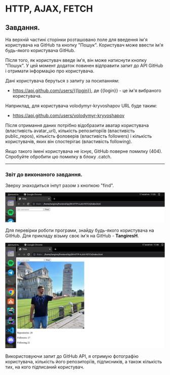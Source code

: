# HTTP, AJAX, FETCH
<h2>Завдання.</h2>

На верхній частині сторінки розташовано поле для введення ім'я користувача на GitHub та кнопку "Пошук". Користувач може ввести ім'я будь-якого користувача GitHub.

Після того, як користувач введе ім'я, він може натиснути кнопку "Пошук". У цей момент додаток повинен відправити запит до API GitHub і отримати інформацію про користувача.

Дані користувача беруться з запиту за посиланням: 
* https://api.github.com/users/{{login}}, де {{login}} - це ім'я вибраного користувача.

Наприклад, для користувача volodymyr-kryvoshapov URL буде таким: 
* https://api.github.com/users/volodymyr-kryvoshapov

Після отримання даних потрібно відобразити аватар користувача (властивість avatar_url), кількість репозиторіїв (властивість public_repos), кількість фоловерів (властивість followers) і кількість користувачів, яких він спостерігає (властивість following).

Якщо такого імені користувача не існує, GitHub поверне помилку (404). Спробуйте обробити цю помилку в блоку .catch.

___

<h3>Звіт до виконаного завдання.</h3>

Зверху знаходиться інпут разом з кнопкою "find".

![Зображення1](https://github.com/TangiresH/frontend-kpi/blob/main/09-HTTP-AJAX-FETCH/screenshots/image1.png)

Для перевірки роботи програми, знайду будь-якого користувача на GitHub. Для прикладу візьму своє ім'я на GitHub - <strong>TangiresH</strong>.

![Зображення2](https://github.com/TangiresH/frontend-kpi/blob/main/09-HTTP-AJAX-FETCH/screenshots/image2.png)

Використовуючи запит до GitHub API, я отримую фотографію користувача, кількість його репозиторіїв, підписників, а також кількість тих, на кого підписаний користувач.